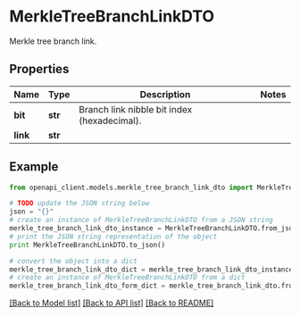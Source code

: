 # MerkleTreeBranchLinkDTO

Merkle tree branch link.

## Properties

Name | Type | Description | Notes
------------ | ------------- | ------------- | -------------
**bit** | **str** | Branch link nibble bit index (hexadecimal). | 
**link** | **str** |  | 

## Example

```python
from openapi_client.models.merkle_tree_branch_link_dto import MerkleTreeBranchLinkDTO

# TODO update the JSON string below
json = "{}"
# create an instance of MerkleTreeBranchLinkDTO from a JSON string
merkle_tree_branch_link_dto_instance = MerkleTreeBranchLinkDTO.from_json(json)
# print the JSON string representation of the object
print MerkleTreeBranchLinkDTO.to_json()

# convert the object into a dict
merkle_tree_branch_link_dto_dict = merkle_tree_branch_link_dto_instance.to_dict()
# create an instance of MerkleTreeBranchLinkDTO from a dict
merkle_tree_branch_link_dto_form_dict = merkle_tree_branch_link_dto.from_dict(merkle_tree_branch_link_dto_dict)
```
[[Back to Model list]](../README.md#documentation-for-models) [[Back to API list]](../README.md#documentation-for-api-endpoints) [[Back to README]](../README.md)


